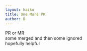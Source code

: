 ```yaml
---
layout: haiku
title: One More PR
author: B
---
```


PR or MR<br>
some merged and then some ignored<br>
hopefully helpful<br>
